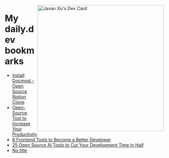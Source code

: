 
<a href="https://app.daily.dev/JavanXU"><img align="right" src="https://api.daily.dev/devcards/e45a150971844cd6959a94bb94e861ea.png?r=quw" width="400" alt="Javan Xu's Dev Card"/></a>

# My daily.dev bookmarks
<!-- daily.dev BOOKMARKS:START -->
- [Install Docmost - Open Source Notion Clone](https://app.daily.dev/posts/SNYhUAesv?utm_source=rss&utm_medium=bookmarks&utm_campaign=6ueXw3FRNQzpNtewCDbI6)
- [Open-Source Tool to Increase Your Productivity](https://app.daily.dev/posts/YoIW2a4M1?utm_source=rss&utm_medium=bookmarks&utm_campaign=6ueXw3FRNQzpNtewCDbI6)
- [8 Frontend Tools to Become a Better Developer](https://app.daily.dev/posts/4S0EgM7lW?utm_source=rss&utm_medium=bookmarks&utm_campaign=6ueXw3FRNQzpNtewCDbI6)
- [25 Open Source AI Tools to Cut Your Development Time in Half](https://app.daily.dev/posts/cDeagmK8E?utm_source=rss&utm_medium=bookmarks&utm_campaign=6ueXw3FRNQzpNtewCDbI6)
- [No title](https://app.daily.dev/posts/EDWvIsypJ?utm_source=rss&utm_medium=bookmarks&utm_campaign=6ueXw3FRNQzpNtewCDbI6)
<!-- daily.dev BOOKMARKS:END -->
